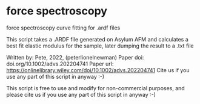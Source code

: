 # force spectroscopy

force spectroscopy curve fitting for .ardf files

This script takes a .ARDF file generated on Asylum AFM and calculates a best fit
elastic modulus for the sample, later dumping the result to a .txt file

Written by: Pete, 2022, (peterlionelnewman)
Paper doi: doi.org/10.1002/advs.202204741
Paper url: https://onlinelibrary.wiley.com/doi/10.1002/advs.202204741
Cite us if you use any part of this script in anyway :-)

This script is free to use and modify for non-commercial purposes, and
please cite us if you use any part of this script in anyway :-)
